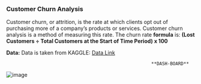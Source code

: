 ### **Customer Churn Analysis**

Customer churn, or attrition, is the rate at which clients opt out of purchasing more of a company’s products or services. Customer churn analysis is a method of measuring this rate. The churn rate **formula** is: **(Lost Customers ÷ Total Customers at the Start of Time Period) x 100**

**Data:**   Data is taken from KAGGLE: [Data Link](https://www.kaggle.com/datasets/blastchar/telco-customer-churn)

                                                          **DASH-BOARD**

![image](https://user-images.githubusercontent.com/74736473/212339657-a070ef57-11d8-4f8a-af3d-102f523d8dcc.png)



